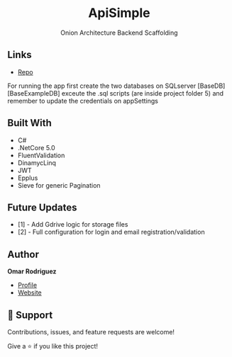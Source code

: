 <h1 align="center">ApiSimple</h1>

<p align="center"> Onion Architecture Backend Scaffolding </p>

## Links

- [Repo](https://github.com/o-r-h/ApliSimple<project-name> "ApiSimple Repo")

For running the app first create the two databases on SQLserver [BaseDB] [BaseExampleDB]  exceute the .sql scripts (are inside project folder 5) and remember to update the credentials on appSettings

## Built With

- C#
- .NetCore 5.0
- FluentValidation
- DinamycLinq
- JWT
- Epplus
- Sieve for generic Pagination

## Future Updates

- [1] -  Add Gdrive logic for storage files 
- [2] -  Full configuration for login and email registration/validation

## Author

**Omar Rodriguez**

- [Profile](https://github.com/kunaguaro "Omar Rodriguez")
- [Website](https://www.linkedin.com/in/omar-rodriguez-325b53bb/ "LinkedIn")


## 🤝 Support

Contributions, issues, and feature requests are welcome!

Give a ⭐️ if you like this project!
